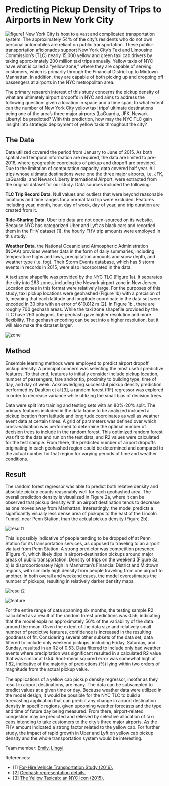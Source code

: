 # Predicting Pickup Density of Trips to Airports in New York City

![figure1](figure/Figure1.PNG)
New York City is host to a vast and complicated transportation system. The approximately 54% of the city’s residents who do not own personal automobiles are reliant on public transportation. These public-transportation aficionados support New York City’s Taxi and Limousine Commission’s (TLC) nearly 15,000 yellow and green taxi cab drivers by taking approximately 200 million taxi trips annually. Yellow taxis of NYC have what is called a “yellow zone,” where they are capable of serving customers, which is primarily through the Financial District up to Midtown Manhattan. In addition, they are capable of both picking up and dropping off passengers at airports in the NYC metropolitan area.

The primary research interest of this study concerns the pickup density of what are ultimately airport dropoffs in NYC and aims to address the following question: given a location in space and a time span, to what extent can the number of New York City yellow taxi trips’ ultimate destinations being one of the area’s three major airports (LaGuardia, JFK, Newark Liberty) be predicted? With this prediction, how may the NYC TLC gain insight into strategic deployment of yellow taxis throughout the city?

## The Data
Data utilized covered the period from January to June of 2015. As both spatial and temporal information are required, the data are limited to pre-2016, where geographic coordinates of pickup and dropoff are provided. Due to the limitation of computation capacity, data covered half year. All trips whose ultimate destinations were one the three major airports, i.e. JFK, LaGuardia, and Newark Liberty International Airport, were extracted from the original dataset for our study. Data sources included the following:

__TLC Trip Record Data__. Null values and outliers that were beyond reasonable locations and time ranges for a normal taxi trip were excluded. Features including year, month, hour, day of week, day of year, and trip duration are created from it.

__Ride-Sharing Data__.  Uber trip data are not open-sourced on its website. Because NYC has categorized Uber and Lyft as black cars and recorded them in the FHV dataset [1], the hourly FHV trip amounts were employed in this study.

__Weather Data__. the National Oceanic and Atmospheric Administration (NOAA) provides weather data in the form of daily summaries, including temperature highs and lows, precipitation amounts and snow depth, and weather type (i.e. fog). Their Storm Events database, which has 5 storm events in records in 2015, were also incorporated in the data.

A taxi zone shapefile was provided by the NYC TLC (Figure 1a). It separates the city into 263 zones, including the Newark airport zone in New Jersey. Location zones in this format were relatively large. For the purposes of this study, taxi pickup locations were geohashed (Figure 1b) with a precision of 5, meaning that each latitude and longitude coordinate in the data set were encoded in 30 bits with an error of 610.812 m [2]. In Figure 1b., there are roughly 700 geohash areas. While the taxi zone shapefile provided by the TLC have 263 polygons, the geohash gave higher resolution and more flexibility. The geohash encoding can be set into a higher resolution, but it will also make the dataset larger.

![zone](figure/zone.PNG)

## Method
Ensemble learning methods were employed to predict airport dropoff pickup density. A principal concern was selecting the most useful predictive features. To that end, features to initially consider include pickup location, number of passengers, fare and/or tip, proximity to building type, time of day, and day of week. Acknowledging successful pickup density prediction performed by Daulton et al [3], a random forest (RF) regressor was explored in order to decrease variance while utilizing the small bias of decision trees.

Data were split into training and testing sets with an 80%-20% split. The primary features included in the data frame to be analyzed included a pickup location from latitude and longitude coordinates as well as weather event data at certain times. A grid of parameters was defined over which cross-validation was performed to determine the optimal number of decision trees to include in the random forest. This optimized random forest was fit to the data and run on the test data, and R2  values were calculated for the test sample. From there, the predicted number of airport dropoffs originating in each geohashed region could be determined and compared to the actual number for that region for varying periods of time and weather conditions.

## Result
The random forest regressor was able to predict both relative density and absolute pickup counts reasonably well for each geohashed area. The overall prediction density is visualized in Figure 2a, where it can be observed that pickup density with an airport destination tends to decrease as one moves away from Manhattan. Interestingly, the model predicts a significantly visually less dense area of pickups to the east of the Lincoln Tunnel, near Penn Station, than the actual pickup density (Figure 2b).

![result1](figure\result1.PNG)

This is possibly indicative of people tending to be dropped off at Penn Station for its transportation services, as opposed to traveling to an airport via taxi from Penn Station. A strong predictor was competition presence (Figure 4), which likely dips in airport-destination pickups around major areas of public transportation. Density of trips on the weekend (Figure 3a, b) is disproportionately high in Manhattan’s Financial District and Midtown regions, with similarly high density from people traveling from one airport to another. In both overall and weekend cases, the model overestimates the number of pickups, resulting in relatively darker density maps.

![result2](figure/result2.PNG)

![feature](figure/featurerank.PNG)

For the entire range of data spanning six months, the testing sample R2  calculated as a result of the random forest predictions was 0.56, indicating that the model explains approximately 56% of the variability of the data around the mean. Given the extent of the data size and relatively small number of predictive features, confidence is increased in the resulting goodness of fit. Considering several other subsets of the data set, data filtered to include only weekend pickups, including Friday, Saturday, and Sunday, resulted in an R2 of 0.53. Data filtered to include only bad weather events where precipitation was significant resulted in a calculated R2 value that was similar at 0.54. Root-mean squared error was somewhat high at 1.82, indicative of the majority of predictions (2⁄3) lying within two orders of magnitude from the actual pickup value.

The applications of a yellow cab pickup density regressor, insofar as they result in airport destinations, are many. The data can be subsampled to predict values at a given time or day. Because weather data were utilized in the model design, it would be possible for the NYC TLC to build a forecasting application that can predict any change in airport destination density in specific regions, given upcoming weather forecasts and the type and time of future day being measured. From there, airport-related congestion may be predicted and relieved by selective allocation of taxi cabs intending to take customers to the city’s three major airports. As the FHV amount indicated a strong factor related to the yellow cab. For further study, the impact of rapid growth in Uber and Lyft on yellow cab pickup density and the whole transportation system would be interesting.

Team member:
[Emily](https://github.com/ekh331), [Lingyi](https://github.com/lingyielia)

References:
- [1] [For-Hire Vehicle Transportation Study (2016).](http://www1.nyc.gov/assets/operations/downloads/pdf/For-Hire-Vehicle-Transportation-Study.pdf)
- [2] [Geohash representation details.](https://github.com/tammoippen/geohash-hilbert)
- [3] [The Yellow Taxicab: an NYC Icon (2015).](http://sdaulton.github.io/TaxiPrediction/)
